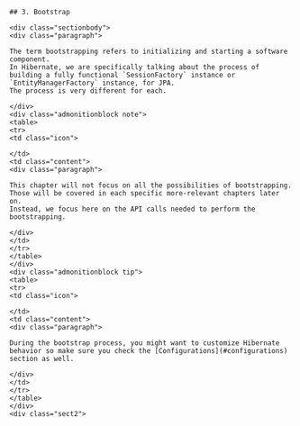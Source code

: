     ## 3. Bootstrap

    <div class="sectionbody">
    <div class="paragraph">

    The term bootstrapping refers to initializing and starting a software component.
    In Hibernate, we are specifically talking about the process of building a fully functional `SessionFactory` instance or `EntityManagerFactory` instance, for JPA.
    The process is very different for each.

    </div>
    <div class="admonitionblock note">
    <table>
    <tr>
    <td class="icon">

    </td>
    <td class="content">
    <div class="paragraph">

    This chapter will not focus on all the possibilities of bootstrapping.
    Those will be covered in each specific more-relevant chapters later on.
    Instead, we focus here on the API calls needed to perform the bootstrapping.

    </div>
    </td>
    </tr>
    </table>
    </div>
    <div class="admonitionblock tip">
    <table>
    <tr>
    <td class="icon">

    </td>
    <td class="content">
    <div class="paragraph">

    During the bootstrap process, you might want to customize Hibernate behavior so make sure you check the [Configurations](#configurations) section as well.

    </div>
    </td>
    </tr>
    </table>
    </div>
    <div class="sect2">